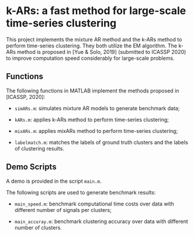 # k-ARs: a fast method for large-scale time-series clustering

This project implements the mixture AR method and the k-ARs method to
perform time-series clustering. They both utilize the EM algorithm. The
k-ARs method is proposed in [Yue & Solo, 2019] (submitted to ICASSP
2020) to improve computation speed considerably for large-scale problems.

## Functions

The following functions in MATLAB implement the methods proposed in
[ICASSP, 2020]:

- `simARs.m`: simulates mixture AR models to generate benchmark data;

- `kARs.m`: applies k-ARs method to perform time-series clustering;

- `mixARs.m`: applies mixARs method to perform time-series clustering;

- `labelmatch.m`: matches the labels of ground truth clusters and the
  labels of clustering results.

## Demo Scripts

A demo is provided in the script `main.m`.

The following scripts are used to generate benchmark results:

- `main_speed.m`: benchmark computational time costs over data with
  different number of signals per clusters;
  
- `main_accuray.m`: benchmark clustering accuracy over data with different
  number of clusters.
